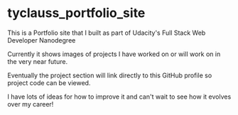 # tyclauss_portfolio_site
This is a Portfolio site that I built as part of Udacity's Full Stack Web Developer Nanodegree

Currently it shows images of projects I have worked on or will work on in the very near future.

Eventually the project section will link directly to this GitHub profile so project code can be viewed.

I have lots of ideas for how to improve it and can't wait to see how it evolves over my career!
